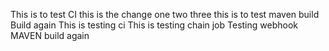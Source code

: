 This is to test CI
this is the change
one two three
this is to test maven build
Build again
This is testing ci
This is testing chain job
Testing webhook
MAVEN
build again

